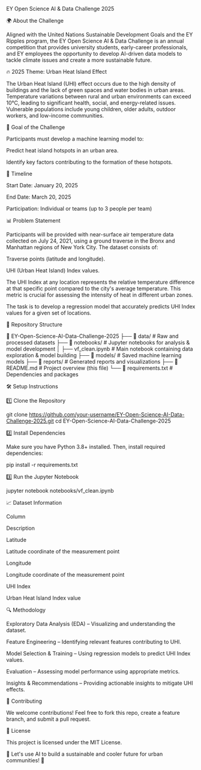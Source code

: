 EY Open Science AI & Data Challenge 2025

🌍 About the Challenge

Aligned with the United Nations Sustainable Development Goals and the EY Ripples program, the EY Open Science AI & Data Challenge is an annual competition that provides university students, early-career professionals, and EY employees the opportunity to develop AI-driven data models to tackle climate issues and create a more sustainable future.

🔥 2025 Theme: Urban Heat Island Effect

The Urban Heat Island (UHI) effect occurs due to the high density of buildings and the lack of green spaces and water bodies in urban areas. Temperature variations between rural and urban environments can exceed 10°C, leading to significant health, social, and energy-related issues. Vulnerable populations include young children, older adults, outdoor workers, and low-income communities.

🎯 Goal of the Challenge

Participants must develop a machine learning model to:

Predict heat island hotspots in an urban area.

Identify key factors contributing to the formation of these hotspots.

📅 Timeline

Start Date: January 20, 2025

End Date: March 20, 2025

Participation: Individual or teams (up to 3 people per team)

📊 Problem Statement

Participants will be provided with near-surface air temperature data collected on July 24, 2021, using a ground traverse in the Bronx and Manhattan regions of New York City. The dataset consists of:

Traverse points (latitude and longitude).

UHI (Urban Heat Island) Index values.

The UHI Index at any location represents the relative temperature difference at that specific point compared to the city's average temperature. This metric is crucial for assessing the intensity of heat in different urban zones.

The task is to develop a regression model that accurately predicts UHI Index values for a given set of locations.

🚀 Repository Structure

📂 EY-Open-Science-AI-Data-Challenge-2025
├── 📂 data/                 # Raw and processed datasets
├── 📂 notebooks/            # Jupyter notebooks for analysis & model development
│   ├── vf_clean.ipynb       # Main notebook containing data exploration & model building
├── 📂 models/               # Saved machine learning models
├── 📂 reports/              # Generated reports and visualizations
├── 📜 README.md             # Project overview (this file)
└── 📜 requirements.txt      # Dependencies and packages

🛠 Setup Instructions

1️⃣ Clone the Repository

git clone https://github.com/your-username/EY-Open-Science-AI-Data-Challenge-2025.git
cd EY-Open-Science-AI-Data-Challenge-2025

2️⃣ Install Dependencies

Make sure you have Python 3.8+ installed. Then, install required dependencies:

pip install -r requirements.txt

3️⃣ Run the Jupyter Notebook

jupyter notebook notebooks/vf_clean.ipynb

📈 Dataset Information

Column

Description

Latitude

Latitude coordinate of the measurement point

Longitude

Longitude coordinate of the measurement point

UHI Index

Urban Heat Island Index value

🔍 Methodology

Exploratory Data Analysis (EDA) – Visualizing and understanding the dataset.

Feature Engineering – Identifying relevant features contributing to UHI.

Model Selection & Training – Using regression models to predict UHI Index values.

Evaluation – Assessing model performance using appropriate metrics.

Insights & Recommendations – Providing actionable insights to mitigate UHI effects.

🤝 Contributing

We welcome contributions! Feel free to fork this repo, create a feature branch, and submit a pull request.

📜 License

This project is licensed under the MIT License.

🎯 Let's use AI to build a sustainable and cooler future for urban communities! 🚀

